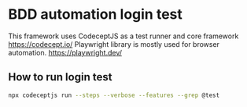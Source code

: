 # BDD automation login test
This framework uses CodeceptJS as a test runner and core framework
https://codecept.io/
Playwright library is mostly used for browser automation.
https://playwright.dev/


## How to run login test


```sh
npx codeceptjs run --steps --verbose --features --grep @test
```




